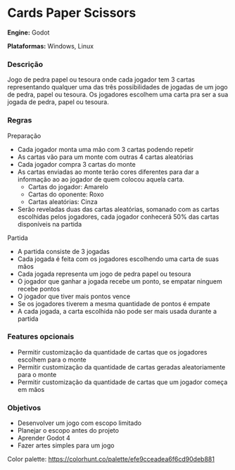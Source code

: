 # Cards Paper Scissors

**Engine:** Godot

**Plataformas:** Windows, Linux

### Descrição

Jogo de pedra papel ou tesoura onde cada jogador tem 3 cartas
representando qualquer uma das três possibilidades de jogadas
de um jogo de pedra, papel ou tesoura. Os jogadores escolhem uma
carta pra ser a sua jogada de pedra, papel ou tesoura.

### Regras

Preparação

- Cada jogador monta uma mão com 3 cartas podendo repetir
- As cartas vão para um monte com outras 4 cartas aleatórias
- Cada jogador compra 3 cartas do monte
- As cartas enviadas ao monte terão cores diferentes para dar a informação ao ao jogador
de quem colocou aquela carta.
  - Cartas do jogador: Amarelo
  - Cartas do oponente: Roxo
  - Cartas aleatórias: Cinza
- Serão reveladas duas das cartas aleatórias, somanado com as cartas escolhidas
pelos jogadores, cada jogador conhecerá 50% das cartas disponíveis na partida

Partida

- A partida consiste de 3 jogadas
- Cada jogada é feita com os jogadores escolhendo uma carta de suas mãos
- Cada jogada representa um jogo de pedra papel ou tesoura
- O jogador que ganhar a jogada recebe um ponto, se empatar ninguem recebe pontos
- O jogador que tiver mais pontos vence
- Se os jogadores tiverem a mesma quantidade de pontos é empate
- A cada jogada, a carta escolhida não pode ser mais usada durante a partida

### Features opcionais

- Permitir customização da quantidade de cartas que os jogadores
escolhem para o monte
- Permitir customização da quantidade de cartas geradas aleatoriamente 
para o monte
- Permitir customização da quantidade de cartas que um jogador começa em mãos


### Objetivos

- Desenvolver um jogo com escopo limitado
- Planejar o escopo antes do projeto
- Aprender Godot 4
- Fazer artes simples para um jogo

Color palette: https://colorhunt.co/palette/efe9cceadea6f6cd90deb881